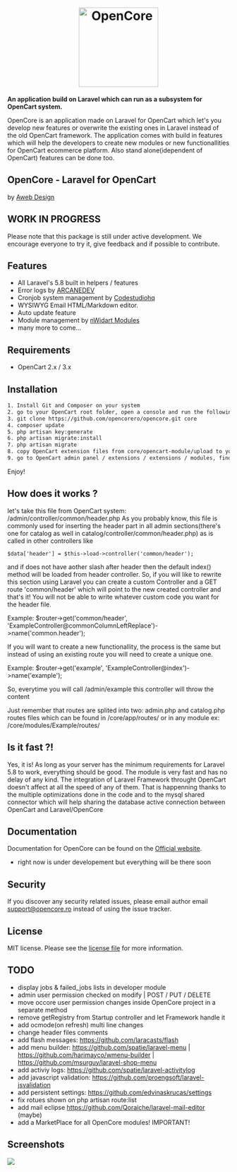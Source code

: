 <h1 align="center"><img src="https://opencore.me/images/logo/opencore-logo-large-transparent.png" width="180" alt="OpenCore"></h1>

**An application build on Laravel which can run as a subsystem for OpenCart system.**

OpenCore is an application made on Laravel for OpenCart which let's you develop new features or overwrite the existing ones in Laravel instead of the old OpenCart framework. The application comes with build in features which will help the developers to create new modules or new functionallities for OpenCart ecommerce platform. Also stand alone(idependent of OpenCart) features can be done too.

## OpenCore - Laravel for OpenCart
by <a target="_blank" href="https://www.awebdesign.ro/en/">Aweb Design</a>


## WORK IN PROGRESS

Please note that this package is still under active development. We encourage everyone to try it, give feedback and if possible to contribute.

## Features

* All Laravel's 5.8 built in helpers / features
* Error logs by <a target="_blank" href="https://github.com/ARCANEDEV/LogViewer">ARCANEDEV</a>
* Cronjob system management by <a target="_blank" href="https://github.com/codestudiohq/laravel-totem">Codestudiohq</a>
* WYSIWYG Email HTML/Markdown editor.
* Auto update feature
* Module management by <a target="_blank" href="https://github.com/nWidart/laravel-modules">nWidart Modules</a>
* many more to come...

## Requirements

* OpenCart 2.x / 3.x

## Installation

``` bash
1. Install Git and Composer on your system
2. go to your OpenCart root folder, open a console and run the following commands step by step
3. git clone https://github.com/opencorero/opencore.git core
4. composer update
5. php artisan key:generate
6. php artisan migrate:install
7. php artisan migrate
8. copy OpenCart extension files from core/opencart-module/upload to you OpenCart root folder
9. go to OpenCart admin panel / extensions / extensions / modules, find OpenCore module and install it
```
Enjoy!

## How does it works ?

let's take this file from OpenCart system: /admin/controller/common/header.php
As you probably know, this file is commonly used for inserting the header part in all admin sections(there's one for catalog as well in catalog/controller/common/header.php) as is called in other controllers like

    $data['header'] = $this->load->controller('common/header');

and if does not have aother slash after header then the default index() method will be loaded from header controller.
So, if you will like to rewrite this section using Laravel you can create a custom Controller and a GET route 'common/header' which will point to the new created controller and that's it! You will not be able to write whatever custom code you want for the header file.

Example: $router->get('common/header', 'ExampleController@commonColumnLeftReplace')->name('common.header');

If you will want to create a new functionallity, the process is the same but instead of using an existing route you will need to create a unique one.

Example: $router->get('example', 'ExampleController@index')->name('example');

So, everytime you will call /admin/example this controller will throw the content

Just remember that routes are splited into two:
admin.php and catalog.php routes files which can be found in /core/app/routes/ or in any module ex: /core/modules/Example/routes/

## Is it fast ?!
Yes, it is! As long as your server has the minimum requirements for Laravel 5.8 to work, everything should be good. The module is very fast and has no delay of any kind. The integration of Laravel Framework throught OpenCart doesn't affect at all the speed of any of them. That is happenning thanks to the multiple optimizations done in the code and to the mysql shared connector which will help sharing the database active connection between OpenCart and Laravel/OpenCore

## Documentation

Documentation for OpenCore can be found on the [Official website](https://opencore.me).
* right now is under developement but everything will be there soon

## Security

If you discover any security related issues, please email author email [support@opencore.ro](mailto:support@opencore.ro) instead of using the issue tracker.

## License

MIT license. Please see the [license file](LICENSE) for more information.


## TODO

* display jobs & failed_jobs lists in developer module
* admin user permission checked on modify | POST / PUT / DELETE
* move occore user permission changes inside OpenCore project in a separate method
* remove getRegistry from Startup controller and let Framework handle it
* add ocmode(on refresh) multi line changes
* change header files comments
* add flash messages: https://github.com/laracasts/flash
* add menu builder: https://github.com/spatie/laravel-menu | https://github.com/harimayco/wmenu-builder | https://github.com/msurguy/laravel-shop-menu
* add activiy logs: https://github.com/spatie/laravel-activitylog
* add javascript validation: https://github.com/proengsoft/laravel-jsvalidation
* add persistent settings: https://github.com/edvinaskrucas/settings
* fix rotues shown on php artisan route:list
* add mail eclipse https://github.com/Qoraiche/laravel-mail-editor (maybe)
* add a MarketPlace for all OpenCore modules! IMPORTANT!

## Screenshots

<img src="https://opencore.me/images/screenshots/screenshot-opencore-home.png">
